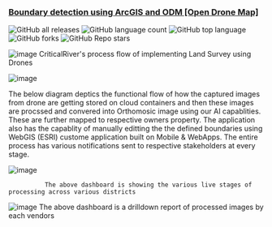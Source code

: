 ### [Boundary detection using ArcGIS and ODM [Open Drone Map]](https://github.com/CR-Digital-Innovation/drone-land-survey/wiki/ArcGIS)

![GitHub all releases](https://img.shields.io/github/downloads/CR-Digital-Innovation/drone-land-survey/total)
![GitHub language count](https://img.shields.io/github/languages/count/CR-Digital-Innovation/drone-land-survey)
![GitHub top language](https://img.shields.io/github/languages/top/CR-Digital-Innovation/drone-land-survey?color=yellow)
![GitHub forks](https://img.shields.io/github/forks/CR-Digital-Innovation/drone-land-survey?style=social)
![GitHub Repo stars](https://img.shields.io/github/stars/CR-Digital-Innovation/drone-land-survey?style=social)

![image](https://user-images.githubusercontent.com/112068881/201333870-2a226c4c-adf6-4cfb-b8b9-edbf6aba9823.png)
CriticalRiver's process flow of implementing Land Survey using Drones

![image](https://user-images.githubusercontent.com/112068881/201334152-0a49a9e9-a504-4c41-b29f-16c72fa40ea4.png)

The below diagram deptics the functional flow of how the captured images from drone are getting stored on cloud containers and then these images are procssed and convered into Orthomosic image using our AI capablities. These are further mapped to respective owners property. The application also has the capablity of manually editting the the defined boundaries using WebGIS (ESRI) custome application built on Mobile & WebApps. The entire process has various notifications sent  to respective stakeholders at every stage.

![image](https://user-images.githubusercontent.com/112068881/201334198-fd208786-ba2d-48c3-82b8-acdeb65c18fd.png)

              The above dashboard is showing the various live stages of processing across various districts

![image](https://user-images.githubusercontent.com/112068881/201334228-286eb471-fdcf-435e-8b10-f2c36be7c55c.png)
              The above dashboard is a drilldown report of processed images by each vendors

